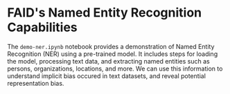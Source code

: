 # FAID's Named Entity Recognition Capabilities

The `demo-ner.ipynb` notebook provides a demonstration of Named Entity Recognition (NER) using a pre-trained model. It includes steps for loading the model, processing text data, and extracting named entities such as persons, organizations, locations, and more. We can use this information to understand implicit bias occured in text datasets, and reveal potential representation bias.